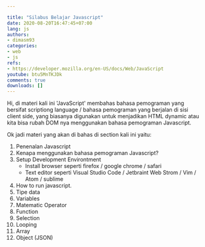 ```yaml
---

title: "Silabus Belajar Javascript"
date: 2020-08-20T16:47:45+07:00
lang: js
authors:
- dimasm93
categories:
- web
- js
refs: 
- https://developer.mozilla.org/en-US/docs/Web/JavaScript
youtube: btu5MnTKJDk
comments: true
downloads: []
---
```


Hi, di materi kali ini 'JavaScript' membahas bahasa pemograman yang bersifat scriptiong language / bahasa pemograman yang berjalan di sisi client side, yang biasanya digunakan untuk menjadikan HTML dynamic atau kita bisa rubah DOM nya menggunakan bahasa pemograman Javascript.

<!--more-->

Ok jadi materi yang akan di bahas di section kali ini yaitu:

1. Penenalan Javascript
2. Kenapa menggunakan bahasa pemograman Javascript?
3. Setup Development Environtment
    - Install browser seperti firefox / google chrome / safari
    - Text editor seperti Visual Studio Code / Jetbraint Web Strom / Vim / Atom / sublime
4. How to run javascript.
5. Tipe data
6. Variables
7. Matematic Operator
8. Function
9. Selection
10. Looping
11. Array
12. Object (JSON)